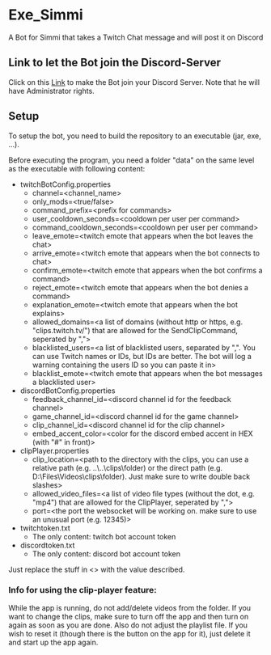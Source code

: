 # Exe_Simmi
A Bot for Simmi that takes a Twitch Chat message and will post it on Discord

## Link to let the Bot join the Discord-Server
Click on this [Link](https://discord.com/oauth2/authorize?client_id=990734200766357546&scope=bot&permissions=8) to make the Bot join your Discord Server. Note that he will have Administrator rights.

## Setup
To setup the bot, you need to build the repository to an executable (jar, exe, ...).<br>

Before executing the program, you need a folder "data" on the same level as the executable with following content:
* twitchBotConfig.properties
    * channel=\<channel_name>
    * only_mods=\<true/false>
    * command_prefix=\<prefix for commands>
    * user_cooldown_seconds=\<cooldown per user per command> 
    * command_cooldown_seconds=\<cooldown per user per command>
    * leave_emote=\<twitch emote that appears when the bot leaves the chat>
    * arrive_emote=\<twitch emote that appears when the bot connects to chat>
    * confirm_emote=\<twitch emote that appears when the bot confirms a command>
    * reject_emote=\<twitch emote that appears when the bot denies a command>
    * explanation_emote=\<twitch emote that appears when the bot explains>
    * allowed_domains=\<a list of domains (without http or https, e.g. "clips.twitch.tv/") that are allowed for the SendClipCommand, seperated by ",">
    * blacklisted_users=\<a list of blacklisted users, separated by ",". You can use Twitch names or IDs, but IDs are better. The bot will log a warning containing the users ID so you can paste it in>
    * blacklist_emote=\<twitch emote that appears when the bot messages a blacklisted user>
* discordBotConfig.properties
  * feedback_channel_id=\<discord channel id for the feedback channel>
  * game_channel_id=\<discord channel id for the game channel>
  * clip_channel_id=\<discord channel id for the clip channel>
  * embed_accent_color=\<color for the discord embed accent in HEX (with "#" in front)>
* clipPlayer.properties
  * clip_location=\<path to the directory with the clips, you can use a relative path (e.g. ..\\..\\clips\\folder) or the direct path (e.g. D:\\Files\\Videos\\clips\\folder). Just make sure to write double back slashes>
  * allowed_video_files=\<a list of video file types (without the dot, e.g. "mp4") that are allowed for the ClipPlayer, seperated by ",">
  * port=\<the port the websocket will be working on. make sure to use an unusual port (e.g. 12345)>
* twitchtoken.txt
    * The only content: twitch bot account token
* discordtoken.txt
  * The only content: discord bot account token

Just replace the stuff in <> with the value described.

### Info for using the clip-player feature:
While the app is running, do not add/delete videos from the folder. If you want to change the clips, make sure to turn off the app and then turn on again as soon as you are done. Also do not adjust the playlist file. If you wish to reset it (though there is the button on the app for it), just delete it and start up the app again.